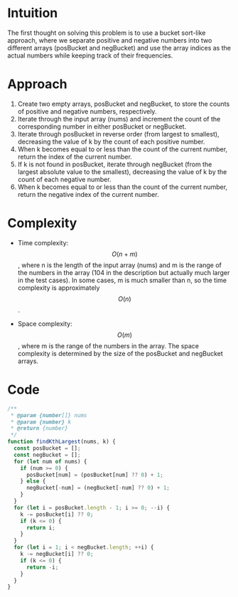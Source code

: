 # Intuition
The first thought on solving this problem is to use a bucket sort-like approach, where we separate positive and negative numbers into two different arrays (posBucket and negBucket) and use the array indices as the actual numbers while keeping track of their frequencies.

# Approach
1.  Create two empty arrays, posBucket and negBucket, to store the counts of positive and negative numbers, respectively.
2.  Iterate through the input array (nums) and increment the count of the corresponding number in either posBucket or negBucket.
3.  Iterate through posBucket in reverse order (from largest to smallest), decreasing the value of k by the count of each positive number.
4.  When k becomes equal to or less than the count of the current number, return the index of the current number.
5.  If k is not found in posBucket, iterate through negBucket (from the largest absolute value to the smallest), decreasing the value of k by the count of each negative number.
6.  When k becomes equal to or less than the count of the current number, return the negative index of the current number.

# Complexity
- Time complexity: $$O(n+m)$$, where n is the length of the input array (nums) and m is the range of the numbers in the array (104 in the description but actually much larger in the test cases). In some cases, m is much smaller than n, so the time complexity is approximately $$O(n)$$.

- Space complexity: $$O(m)$$, where m is the range of the numbers in the array. The space complexity is determined by the size of the posBucket and negBucket arrays.

# Code
```js
/**
 * @param {number[]} nums
 * @param {number} k
 * @return {number}
 */
function findKthLargest(nums, k) {
  const posBucket = [];
  const negBucket = [];
  for (let num of nums) {
    if (num >= 0) {
      posBucket[num] = (posBucket[num] ?? 0) + 1;
    } else {
      negBucket[-num] = (negBucket[-num] ?? 0) + 1;
    }
  }
  for (let i = posBucket.length - 1; i >= 0; --i) {
    k -= posBucket[i] ?? 0;
    if (k <= 0) {
      return i;
    }
  }
  for (let i = 1; i < negBucket.length; ++i) {
    k -= negBucket[i] ?? 0;
    if (k <= 0) {
      return -i;
    }
  }
}
```